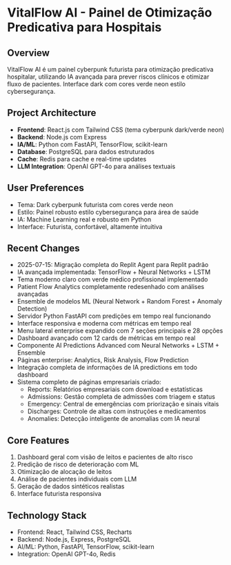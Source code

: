 # VitalFlow AI - Painel de Otimização Predicativa para Hospitais

## Overview
VitalFlow AI é um painel cyberpunk futurista para otimização predicativa hospitalar, utilizando IA avançada para prever riscos clínicos e otimizar fluxo de pacientes. Interface dark com cores verde neon estilo cybersegurança.

## Project Architecture
- **Frontend**: React.js com Tailwind CSS (tema cyberpunk dark/verde neon)
- **Backend**: Node.js com Express
- **IA/ML**: Python com FastAPI, TensorFlow, scikit-learn
- **Database**: PostgreSQL para dados estruturados
- **Cache**: Redis para cache e real-time updates
- **LLM Integration**: OpenAI GPT-4o para análises textuais

## User Preferences
- Tema: Dark cyberpunk futurista com cores verde neon
- Estilo: Painel robusto estilo cybersegurança para área de saúde
- IA: Machine Learning real e robusto em Python
- Interface: Futurista, confortável, altamente intuitiva

## Recent Changes
- 2025-07-15: Migração completa do Replit Agent para Replit padrão
- IA avançada implementada: TensorFlow + Neural Networks + LSTM
- Tema moderno claro com verde médico profissional implementado  
- Patient Flow Analytics completamente redesenhado com análises avançadas
- Ensemble de modelos ML (Neural Network + Random Forest + Anomaly Detection)
- Servidor Python FastAPI com predições em tempo real funcionando
- Interface responsiva e moderna com métricas em tempo real
- Menu lateral enterprise expandido com 7 seções principais e 28 opções
- Dashboard avançado com 12 cards de métricas em tempo real
- Componente AI Predictions Advanced com Neural Networks + LSTM + Ensemble
- Páginas enterprise: Analytics, Risk Analysis, Flow Prediction
- Integração completa de informações de IA predictions em todo dashboard
- Sistema completo de páginas empresariais criado:
  * Reports: Relatórios empresariais com download e estatísticas
  * Admissions: Gestão completa de admissões com triagem e status
  * Emergency: Central de emergências com priorização e sinais vitais
  * Discharges: Controle de altas com instruções e medicamentos
  * Anomalies: Detecção inteligente de anomalias com IA neural

## Core Features
1. Dashboard geral com visão de leitos e pacientes de alto risco
2. Predição de risco de deterioração com ML
3. Otimização de alocação de leitos
4. Análise de pacientes individuais com LLM
5. Geração de dados sintéticos realistas
6. Interface futurista responsiva

## Technology Stack
- Frontend: React, Tailwind CSS, Recharts
- Backend: Node.js, Express, PostgreSQL
- AI/ML: Python, FastAPI, TensorFlow, scikit-learn
- Integration: OpenAI GPT-4o, Redis